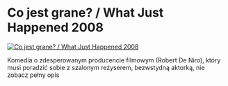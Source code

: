 Co jest grane? / What Just Happened 2008 
=============
[![Co jest grane? / What Just Happened 2008 ](http://vidos.pl/images/player.gif)](http://vidos.pl/co-jest-grane-what-just-happened-2008)

 Komedia o zdesperowanym producencie filmowym (Robert De Niro), który musi poradzić sobie z szalonym reżyserem, bezwstydną aktorką, nie zobacz pełny opis

